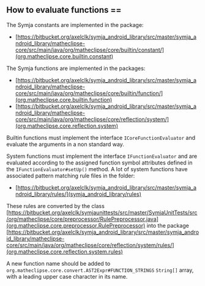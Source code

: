 ## How to evaluate functions ==

The Symja constants are implemented in the package:

* [https://bitbucket.org/axelclk/symja_android_library/src/master/symja_android_library/matheclipse-core/src/main/java/org/matheclipse/core/builtin/constant/](org.matheclipse.core.builtin.constant)

The Symja functions are implemented in the packages:

* [https://bitbucket.org/axelclk/symja_android_library/src/master/symja_android_library/matheclipse-core/src/main/java/org/matheclipse/core/builtin/function/](org.matheclipse.core.builtin.function)
* [https://bitbucket.org/axelclk/symja_android_library/src/master/symja_android_library/matheclipse-core/src/main/java/org/matheclipse/core/reflection/system/](org.matheclipse.core.reflection.system)

Builtin functions must implement the interface `ICoreFunctionEvaluator` and evaluate the arguments in a non standard way.

System functions must implement the interface `IFunctionEvaluator` and are evaluated according to the assigned function symbol attributes defined in the `IFunctionEvaluator#setUp()` method.
A lot of system functions have associated pattern matching rule files in the folder:

* [https://bitbucket.org/axelclk/symja_android_library/src/master/symja_android_library/rules/](symja_android_library/rules)

These rules are converted by the class [https://bitbucket.org/axelclk/symjaunittests/src/master/SymjaUnitTests/src/org/matheclipse/core/preprocessor/RulePreprocessor.java](org.matheclipse.core.preprocessor.RulePreprocessor)
into the package [https://bitbucket.org/axelclk/symja_android_library/src/master/symja_android_library/matheclipse-core/src/main/java/org/matheclipse/core/reflection/system/rules/](org.matheclipse.core.reflection.system.rules)

A new function name should be added to `org.matheclipse.core.convert.AST2Expr#FUNCTION_STRINGS` `String[]` array, with a leading upper case character in its name.



